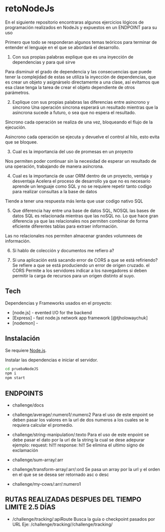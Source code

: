 # retoNodeJs

En el siguiente repositorio encontraras algunos ejercicios lógicos de programación realizados en NodeJs y expuestos en un ENDPOINT para su uso

Primero que todo se responderan algunos temas teóricos para terminar de entender el lenguaje en el que se abordará el desarrollo.

1. Con sus propias palabras explique que es una inyección de dependencias y para qué sirve

Para disminuir el grado de dependencia y las consecuencias que puede tener la complejidad de estas se utiliza la inyección de dependencias, que es crear un objeto y asignárselo directamente a una clase, así evitamos que esa clase tenga la tarea de crear el objeto dependiente de otros parámetros. 

2. Explique con sus propias palabras las diferencias entre asincrono y sincrono
Una operación sincrona esperará un resultado mientras que la asincrona sucede a futuro, o sea que no espera el resultado.

Sincrono cada operación se realiza de una vez, bloqueando el flujo de la ejecución.

Asincrono cada operación se ejecuta y devuelve el control al hilo, esto evita que se bloquee.

3. Cual es la importancia del uso de promesas en un proyecto 

Nos permiten poder continuar sin la necesidad de esperar un resultado de una operación, trabajando de manera asíncrona.

4. Cual es la importancia de usar ORM dentro de un proyecto, ventaja y desventaja
Acelera el proceso de desarrollo ya que no es necesario aprende un lenguaje como SQL y no se requiere repetir tanto codigo para realizar consultas a la base de datos

Tiende a tener una respuesta más lenta que usar codigo nativo SQL

5. Que diferencia hay entre una base de datos SQL, NOSQL
las bases de datos SQL es relacionada mientras que las noSQL no. Lo que hace gran diferencia ya que las relacionales nos permiten combinar de forma eficiente diferentes tablas para extraer información. 

Las no relacionales    nos permiten almacenar grandes volumnees de información.

6. Si hablo de colección y documentos me refiero a?

7. Si una aplicación está sacando error de CORS a que se está refiriendo?
Se refiere a que se está produciendo un error de origen cruzado. el CORS Permite a los servidores indicar a los navegadores si deben permitir la carga de recursos para un origen distinto al suyo.

## Tech

Dependencias y Frameworks usados en el proyecto:

- [node.js] - evented I/O for the backend
- [Express] - fast node.js network app framework [@tjholowaychuk]
- [nodemon] - 

## Instalación

Se requiere [Node.js](https://nodejs.org/).

Instalar las dependencias e iniciar el servidor.

```sh
cd pruebaNodeJS
npm i
npm start
```

## ENDPOINTS

- challenge/docs
- challenge/average/:numero1/:numero2
Para el uso de este enpoint se deben pasar los valores en la url de dos numeros a los cuales se le requiera calcular el promedio.
- challenge/string-manipulation/:texto
Para el uso de este enpoint se debe pasar el dato por la url de la string la cual se dese adepurar ejemplo: request: hi!!! response: hi!! 
Se elimina el ultimo signo de exclamación
- challenge/sum-array/:arr

- challenge/transform-array/:arr/:ord
Se pasa un array por la url y el orden en el que se se desea ser retornado asc o desc  

- challenge/my-cows/:arr/:numero1

## RUTAS REALIZADAS DESPUES DEL TIEMPO LIMITE 2.5 DÍAS
- /challenge/tracking/:apiRoute
Busca la guía o checkpoint pasados por URL
Eje: /challenge/tracking//challenge/tracking/
